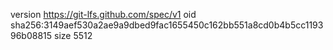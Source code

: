 version https://git-lfs.github.com/spec/v1
oid sha256:3149aef530a2ae9a9dbed9fac1655450c162bb551a8cd0b4b5cc119396b08815
size 5512
